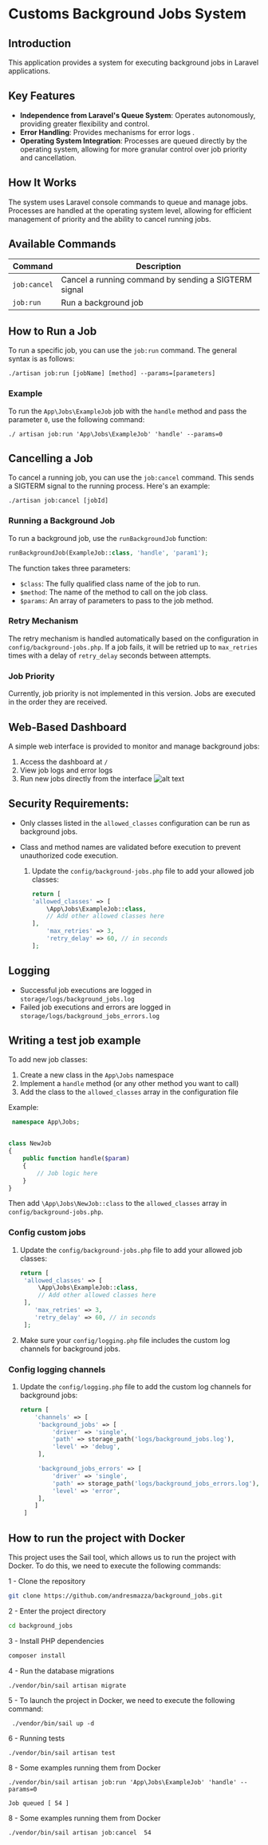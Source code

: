 
# Customs Background Jobs System

## Introduction

This application provides a system for executing background jobs in Laravel applications.

## Key Features

- **Independence from Laravel's Queue System**: Operates autonomously, providing greater flexibility and control.
- **Error Handling**: Provides mechanisms for error logs .
- **Operating System Integration**: Processes are queued directly by the operating system, allowing for more granular control over job priority and cancellation.

## How It Works

The system uses Laravel console commands to queue and manage jobs. Processes are handled at the operating system level, allowing for efficient management of priority and the ability to cancel running jobs.

## Available Commands

| Command | Description |
|---------|-------------|
| `job:cancel` | Cancel a running command by sending a SIGTERM signal |
| `job:run` | Run a background job |

## How to Run a Job

To run a specific job, you can use the `job:run` command. The general syntax is as follows:

```
./artisan job:run [jobName] [method] --params=[parameters]
```
### Example

To run the `App\Jobs\ExampleJob` job with the `handle` method and pass the parameter `0`, use the following command:

```
./ artisan job:run 'App\Jobs\ExampleJob' 'handle' --params=0
```

## Cancelling a Job

To cancel a running job, you can use the `job:cancel` command. This sends a SIGTERM signal to the running process. Here's an example:

```
./artisan job:cancel [jobId]
```




### Running a Background Job

To run a background job, use the `runBackgroundJob` function:
```php
runBackgroundJob(ExampleJob::class, 'handle', 'param1');
```

The function takes three parameters:
- `$class`: The fully qualified class name of the job to run.
- `$method`: The name of the method to call on the job class.
- `$params`: An array of parameters to pass to the job method.




### Retry Mechanism

The retry mechanism is handled automatically based on the configuration in `config/background-jobs.php`. If a job fails, it will be retried up to `max_retries` times with a delay of `retry_delay` seconds between attempts.

### Job Priority

Currently, job priority is not implemented in this version. Jobs are executed in the order they are received.


## Web-Based Dashboard

A simple web interface is provided to monitor and manage background jobs:

1. Access the dashboard at `/`
2. View job logs and error logs
3. Run new jobs directly from the interface
![alt text](image.png)

## Security Requirements:

- Only classes listed in the `allowed_classes` configuration can be run as background jobs.
- Class and method names are validated before execution to prevent unauthorized code execution.
  
  1. Update the `config/background-jobs.php` file to add your allowed job classes:
        ```php
        return [
        'allowed_classes' => [
            \App\Jobs\ExampleJob::class,
            // Add other allowed classes here
        ],
            'max_retries' => 3,
            'retry_delay' => 60, // in seconds
        ];

## Logging

- Successful job executions are logged in `storage/logs/background_jobs.log`
- Failed job executions and errors are logged in `storage/logs/background_jobs_errors.log`


## Writing a test job example

To add new job classes:

1. Create a new class in the `App\Jobs` namespace
2. Implement a `handle` method (or any other method you want to call)
3. Add the class to the `allowed_classes` array in the configuration file


Example:

```php
 namespace App\Jobs;


class NewJob
{
    public function handle($param)
    {
        // Job logic here
    }
}

```

Then add `\App\Jobs\NewJob::class` to the `allowed_classes` array in `config/background-jobs.php`.


### Config custom jobs
1. Update the `config/background-jobs.php` file to add your allowed job classes:

   ```php
   return [
    'allowed_classes' => [
        \App\Jobs\ExampleJob::class,
        // Add other allowed classes here
    ],
       'max_retries' => 3,
       'retry_delay' => 60, // in seconds
    ];
2. Make sure your `config/logging.php` file includes the custom log channels for background jobs.


### Config logging channels
1. Update the `config/logging.php` file to add the custom log channels for background jobs:

   ```php
   return [
       'channels' => [
        'background_jobs' => [
            'driver' => 'single',
            'path' => storage_path('logs/background_jobs.log'),
            'level' => 'debug',
        ],

        'background_jobs_errors' => [
            'driver' => 'single',
            'path' => storage_path('logs/background_jobs_errors.log'),
            'level' => 'error',
        ],
       ]
    ]


## How to run the project with Docker

This project uses the Sail tool, which allows us to run the project with Docker. To do this, we need to execute the following commands:

1 - Clone the repository

```bash
git clone https://github.com/andresmazza/background_jobs.git
```

2 - Enter the project directory
```bash
cd background_jobs
```

3 - Install PHP dependencies
```bash
composer install
```

4 - Run the database migrations
```shellscript
./vendor/bin/sail artisan migrate
```


5 - To launch the project in Docker, we need to execute the following command:

```shellscript
 ./vendor/bin/sail up -d

```

6 - Running tests
```shellscript
./vendor/bin/sail artisan test
```


8 - Some examples running them from Docker
```shellscript
./vendor/bin/sail artisan job:run 'App\Jobs\ExampleJob' 'handle' --params=0

Job queued [ 54 ]  

```

8 - Some examples running them from Docker
```shellscript
./vendor/bin/sail artisan job:cancel  54

```